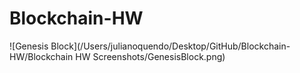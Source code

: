 # Blockchain-HW
![Genesis Block](/Users/julianoquendo/Desktop/GitHub/Blockchain-HW/Blockchain HW Screenshots/GenesisBlock.png)


